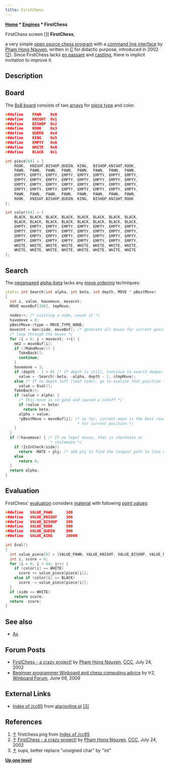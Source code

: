 ```yaml
---
title: FirstChess
---
```

**[Home](Home "Home") * [Engines](Engines "Engines") * FirstChess**

[](http://devwebcl.atarionline.pl/cc65/firstchess.png) FirstChess screen <a id="cite-note-1" href="#cite-ref-1">[1]</a>
**FirstChess**,

a very simple [open source chess program](Category:Open_Source "Category:Open Source") with a [command line interface](CLI "CLI") by [Pham Hong Nguyen](Pham_Hong_Nguyen "Pham Hong Nguyen"), written in [C](C "C") for didactic purpose, introduced in 2002 <a id="cite-note-2" href="#cite-ref-2">[2]</a>. Since FirstChess lacks [en passant](En_passant "En passant") and [castling](Castling "Castling"), there is implicit invitation to improve it.

## Description

## Board

The [8x8 board](8x8_Board "8x8 Board") consists of two [arrays](Array "Array") for [piece type](Pieces#PieceTypeCoding "Pieces") and color.

```C++
##define	PAWN    0x0
##define	KNIGHT  0x1
##define	BISHOP  0x2
##define	ROOK    0x3
##define	QUEEN   0x4
##define	KING    0x5
##define	EMPTY   0x6
##define	WHITE   0x0
##define	BLACK   0x1

int piece[64] = {
    ROOK,  KNIGHT,BISHOP,QUEEN, KING,  BISHOP,KNIGHT,ROOK,
    PAWN,  PAWN,  PAWN,  PAWN,  PAWN,  PAWN,  PAWN,  PAWN,
    EMPTY, EMPTY, EMPTY, EMPTY, EMPTY, EMPTY, EMPTY, EMPTY,
    EMPTY, EMPTY, EMPTY, EMPTY, EMPTY, EMPTY, EMPTY, EMPTY,
    EMPTY, EMPTY, EMPTY, EMPTY, EMPTY, EMPTY, EMPTY, EMPTY,
    EMPTY, EMPTY, EMPTY, EMPTY, EMPTY, EMPTY, EMPTY, EMPTY,
    PAWN,  PAWN,  PAWN,  PAWN,  PAWN,  PAWN,  PAWN,  PAWN,
    ROOK,  KNIGHT,BISHOP,QUEEN, KING,  BISHOP,KNIGHT,ROOK
};

int color[64] = {
    BLACK, BLACK, BLACK, BLACK, BLACK, BLACK, BLACK, BLACK,
    BLACK, BLACK, BLACK, BLACK, BLACK, BLACK, BLACK, BLACK,
    EMPTY, EMPTY, EMPTY, EMPTY, EMPTY, EMPTY, EMPTY, EMPTY,
    EMPTY, EMPTY, EMPTY, EMPTY, EMPTY, EMPTY, EMPTY, EMPTY,
    EMPTY, EMPTY, EMPTY, EMPTY, EMPTY, EMPTY, EMPTY, EMPTY,
    EMPTY, EMPTY, EMPTY, EMPTY, EMPTY, EMPTY, EMPTY, EMPTY,
    WHITE, WHITE, WHITE, WHITE, WHITE, WHITE, WHITE, WHITE,
    WHITE, WHITE, WHITE, WHITE, WHITE, WHITE, WHITE, WHITE
};

```

## Search

The [negamaxed](Negamax "Negamax") [alpha-beta](Alpha-Beta "Alpha-Beta") lacks any [move ordering](Move_Ordering "Move Ordering") techniques:

```C++
static int Search(int alpha, int beta, int depth, MOVE * pBestMove)
{
  int i, value, havemove, movecnt;
  MOVE moveBuf[200], tmpMove;
    
  nodes++; /* visiting a node, count it */
  havemove = 0;
  pBestMove->type = MOVE_TYPE_NONE;
  movecnt = Gen(side, moveBuf); /* generate all moves for current position */
  /* loop through the moves */
  for (i = 0; i < movecnt; ++i) {
    mm2 = moveBuf[i];
    if (!MakeMove()) {
      TakeBack();
      continue;
    }
    havemove = 1;
    if (depth - 1 > 0) /* If depth is still, continue to search deeper */
      value = -Search(-beta, -alpha, depth - 1, &tmpMove);
    else /* If no depth left (leaf node), go to evalute that position */
      value = Eval(); 
    TakeBack();
    if (value > alpha) {
      /* This move is so good and caused a cutoff */
      if (value >= beta)
        return beta;
      alpha = value;
      *pBestMove = moveBuf[i]; /* so far, current move is the best reaction
                                * for current position */
    }
  }
  if (!havemove) { /* If no legal moves, that is checkmate or
                    * stalemate */
    if (IsInCheck(side))
      return -MATE + ply; /* add ply to find the longest path to lose or shortest path to win */
    else
      return 0;
  }
  return alpha;
}

```

## Evaluation

FirstChess' [evaluation](Evaluation "Evaluation") considers [material](Material "Material") with following [point values](Point_Value "Point Value"):

```C++
##define   VALUE_PAWN      100
##define   VALUE_KNIGHT    300
##define   VALUE_BISHOP    300
##define   VALUE_ROOK      500
##define   VALUE_QUEEN     900
##define   VALUE_KING      10000

int Eval()
{
  int value_piece[6] = {VALUE_PAWN, VALUE_KNIGHT, VALUE_BISHOP, VALUE_ROOK, VALUE_QUEEN, VALUE_KING};
  int i, score = 0;
  for (i = 0; i < 64; i++) {
    if (color[i] == WHITE)
      score += value_piece[piece[i]];
    else if (color[i] == BLACK)
      score -= value_piece[piece[i]];
  }
  if (side == WHITE)
    return score;
  return -score;
}

```

## See also

- [Ax](Ax "Ax")

## Forum Posts

- [FirstChess - a crazy project!](https://www.stmintz.com/ccc/index.php?id=242289) by [Pham Hong Nguyen](Pham_Hong_Nguyen "Pham Hong Nguyen"), [CCC](CCC "CCC"), July 24, 2002
- [Beginner programmer Winboard and chess computing advice](http://www.open-aurec.com/wbforum/viewtopic.php?f=2&t=50206) by tr2, [Winboard Forum](Computer_Chess_Forums "Computer Chess Forums"), June 09, 2009

## External Links

- [Index of /cc65](http://devwebcl.atarionline.pl/cc65/) from [atarionline.pl](http://devwebcl.atarionline.pl/) <a id="cite-note-3" href="#cite-ref-3">[3]</a>

## References

1. <a id="cite-ref-1" href="#cite-note-1">↑</a> firstchess.png from [Index of /cc65](http://devwebcl.atarionline.pl/cc65/)
1. <a id="cite-ref-2" href="#cite-note-2">↑</a> [FirstChess - a crazy project!](https://www.stmintz.com/ccc/index.php?id=242289) by [Pham Hong Nguyen](Pham_Hong_Nguyen "Pham Hong Nguyen"), [CCC](CCC "CCC"), July 24, 2002
1. <a id="cite-ref-3" href="#cite-note-3">↑</a> oups, better replace "unsigned char" by "int"

**[Up one level](Engines "Engines")**

